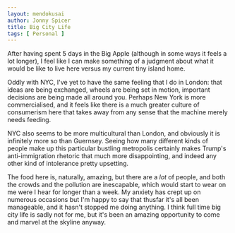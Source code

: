 ```yaml
---
layout: mendokusai
author: Jonny Spicer
title: Big City Life
tags: [ Personal ]
---
```

After having spent 5 days in the Big Apple (although in some ways it feels a lot
longer), I feel like I can make something of a judgment about what it would be like
to live here versus my current tiny island home.

Oddly with NYC, I've yet to have the same feeling that I do in London: that ideas
are being exchanged, wheels are being set in motion, important decisions are being
made all around you. Perhaps New York is more commercialised, and it feels like
there is a much greater culture of consumerism here that takes away from any sense
that the machine merely needs feeding.

NYC also seems to be more multicultural than London, and obviously it is infinitely
more so than Guernsey. Seeing how many different kinds of people make up this particular
bustling metropolis certainly makes Trump's anti-immigration rhetoric that much
more disappointing, and indeed any other kind of intolerance pretty upsetting.

The food here is, naturally, amazing, but there are a *lot* of people, and both
the crowds and the pollution are inescapable, which would start to wear on me
were I hear for longer than a week. My anxiety has crept up on numerous occasions
but I'm happy to say that thusfar it's all been manageable, and it hasn't stopped
me doing anything. I think full time big city life is sadly not for me, but it's been an
amazing opportunity to come and marvel at the skyline anyway.
